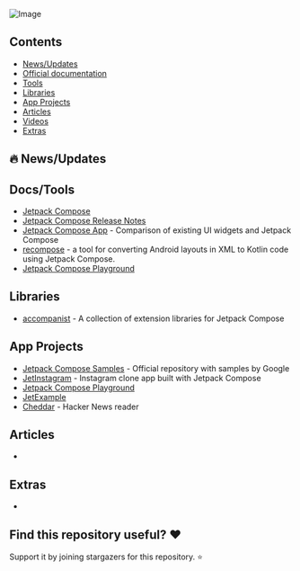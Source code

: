 ![Image](https://raw.githubusercontent.com/jetpack-compose/jetpack-compose-awesome/master/banner.png)

## Contents

- [News/Updates](#newsupdates)
- [Official documentation](#official-documentation)
- [Tools](#tools)
- [Libraries](#libraries)
- [App Projects](#app-projects)
- [Articles](#articles)
- [Videos](#videos)
- [Extras](#extras)



## 🔥 News/Updates



##  Docs/Tools

* [Jetpack Compose](https://developer.android.com/jetpack/compose)
* [Jetpack Compose Release Notes](https://developer.android.com/jetpack/androidx/releases/ui)
* [Jetpack Compose App](https://jetpackcompose.app/) -  Comparison of existing UI widgets and Jetpack Compose
* [recompose](https://github.com/pocmo/recompose) -  a tool for converting Android layouts in XML to Kotlin code using Jetpack Compose. 
* [Jetpack Compose Playground](https://foso.github.io/Jetpack-Compose-Playground/)

## Libraries

* [accompanist](https://github.com/chrisbanes/accompanist) -  A collection of extension libraries for Jetpack Compose 

## App Projects

* [Jetpack Compose Samples](https://github.com/android/compose-samples) - Official repository with samples by Google
*  [JetInstagram](https://github.com/vipulasri/JetInstagram) - Instagram clone app built with Jetpack Compose
* [Jetpack Compose Playground](https://github.com/Foso/Jetpack-Compose-Playground)
* [JetExample](https://github.com/gastsail/JetExample)
* [Cheddar](https://github.com/adrianblancode/Cheddar) -  Hacker News reader

## Articles

* 

## Extras

* 



## Find this repository useful? ❤️

Support it by joining stargazers for this repository. ⭐